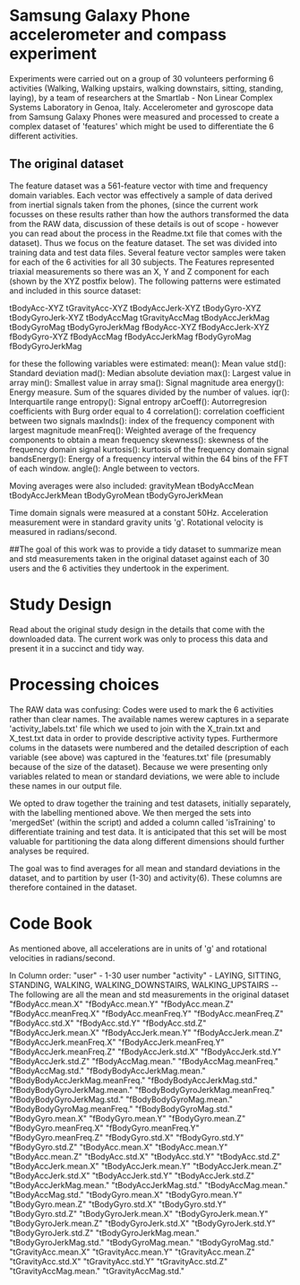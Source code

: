# Samsung Galaxy Phone accelerometer and compass experiment


Experiments were carried out on a group of 30 volunteers performing 6 activities (Walking, Walking upstairs, walking downstairs, sitting, standing, laying), by a team of researchers at the Smartlab - Non Linear Complex Systems Laboratory in Genoa, Italy.  Accelerometer and gyroscope data from Samsung Galaxy Phones were measured and processed to create a complex dataset of 'features' which might be used to differentiate the 6 different activities. 


## The original dataset
The feature dataset was a 561-feature vector with time and frequency domain variables. Each vector was effectively a sample of data derived from inertial signals taken from the phones, (since the current work focusses on these results rather than how the authors transformed the data from the RAW data, discussion of these details is out of scope - however you can read about the process in the Readme.txt file that comes with the dataset).  Thus we focus on the feature dataset.  The set was divided into training data and test data files.  Several feature vector samples were taken for each of the 6 activities for all 30 subjects. The Features represented triaxial measurements so there was an X, Y and Z component for each (shown by the XYZ postfix below).  The following patterns were estimated and included in this source dataset:

tBodyAcc-XYZ
tGravityAcc-XYZ
tBodyAccJerk-XYZ
tBodyGyro-XYZ
tBodyGyroJerk-XYZ
tBodyAccMag
tGravityAccMag
tBodyAccJerkMag
tBodyGyroMag
tBodyGyroJerkMag
fBodyAcc-XYZ
fBodyAccJerk-XYZ
fBodyGyro-XYZ
fBodyAccMag
fBodyAccJerkMag
fBodyGyroMag
fBodyGyroJerkMag

for these the following variables were estimated:
mean(): Mean value
std(): Standard deviation
mad(): Median absolute deviation 
max(): Largest value in array
min(): Smallest value in array
sma(): Signal magnitude area
energy(): Energy measure. Sum of the squares divided by the number of values. 
iqr(): Interquartile range 
entropy(): Signal entropy
arCoeff(): Autorregresion coefficients with Burg order equal to 4
correlation(): correlation coefficient between two signals
maxInds(): index of the frequency component with largest magnitude
meanFreq(): Weighted average of the frequency components to obtain a mean frequency
skewness(): skewness of the frequency domain signal 
kurtosis(): kurtosis of the frequency domain signal 
bandsEnergy(): Energy of a frequency interval within the 64 bins of the FFT of each window.
angle(): Angle between to vectors.

Moving averages were also included:
gravityMean
tBodyAccMean
tBodyAccJerkMean
tBodyGyroMean
tBodyGyroJerkMean

Time domain signals were measured at a constant 50Hz.  Acceleration measurement were in standard gravity units 'g'.  Rotational velocity is measured in radians/second.


##The goal of this work was to provide a tidy dataset to summarize mean and std measurements taken in the original dataset against each of 30 users and the 6 activities they undertook in the experiment.

# Study Design
Read about the original study design in the details that come with the downloaded data.  The current work was only to process this data and present it in a succinct and tidy way.

# Processing choices
The RAW data was confusing: Codes were used to mark the 6 activities rather than clear names.  The available names werew captures in a separate 'activity_labels.txt' file which we used to join with the X_train.txt and X_test.txt data in order to provide descriptive activity types.  Furthermore colums in the datasets were numbered and the detailed description of each variable (see above) was captured in the 'features.txt' file (presumably because of the size of the dataset).  Because we were presenting only variables related to mean or standard deviations, we were able to include these names in our output file.

We opted to draw together the training and test datasets, initially separately, with the labelling mentioned above.  We then merged the sets into 'mergedSet' (within the script) and added a column called 'isTraining' to differentiate training and test data.  It is anticipated that this set will be most valuable for partitioning the data along different dimensions should further analyses be required.

The goal was to find averages for all mean and standard deviations in the dataset, and to partition by user (1-30) and activity(6). These columns are therefore contained in the dataset.

# Code Book
As mentioned above, all accelerations are in units of 'g' and rotational velocities in radians/second.

In Column order:
"user" - 1-30 user number
"activity" - LAYING, SITTING, STANDING, WALKING, WALKING_DOWNSTAIRS, WALKING_UPSTAIRS
-- The following are all the mean and std measurements in the original dataset
"fBodyAcc.mean.X" 
"fBodyAcc.mean.Y" 
"fBodyAcc.mean.Z" 
"fBodyAcc.meanFreq.X" 
"fBodyAcc.meanFreq.Y" 
"fBodyAcc.meanFreq.Z" 
"fBodyAcc.std.X" 
"fBodyAcc.std.Y" 
"fBodyAcc.std.Z" 
"fBodyAccJerk.mean.X" 
"fBodyAccJerk.mean.Y" 
"fBodyAccJerk.mean.Z" 
"fBodyAccJerk.meanFreq.X" 
"fBodyAccJerk.meanFreq.Y" 
"fBodyAccJerk.meanFreq.Z" 
"fBodyAccJerk.std.X" 
"fBodyAccJerk.std.Y" 
"fBodyAccJerk.std.Z" 
"fBodyAccMag.mean." 
"fBodyAccMag.meanFreq." 
"fBodyAccMag.std." 
"fBodyBodyAccJerkMag.mean." 
"fBodyBodyAccJerkMag.meanFreq." 
"fBodyBodyAccJerkMag.std." 
"fBodyBodyGyroJerkMag.mean." 
"fBodyBodyGyroJerkMag.meanFreq." 
"fBodyBodyGyroJerkMag.std." 
"fBodyBodyGyroMag.mean." 
"fBodyBodyGyroMag.meanFreq." 
"fBodyBodyGyroMag.std." 
"fBodyGyro.mean.X" 
"fBodyGyro.mean.Y" 
"fBodyGyro.mean.Z" 
"fBodyGyro.meanFreq.X" 
"fBodyGyro.meanFreq.Y" 
"fBodyGyro.meanFreq.Z" 
"fBodyGyro.std.X" 
"fBodyGyro.std.Y" 
"fBodyGyro.std.Z" 
"tBodyAcc.mean.X" 
"tBodyAcc.mean.Y" 
"tBodyAcc.mean.Z" 
"tBodyAcc.std.X" 
"tBodyAcc.std.Y" 
"tBodyAcc.std.Z" 
"tBodyAccJerk.mean.X" 
"tBodyAccJerk.mean.Y" 
"tBodyAccJerk.mean.Z" 
"tBodyAccJerk.std.X" 
"tBodyAccJerk.std.Y" 
"tBodyAccJerk.std.Z" 
"tBodyAccJerkMag.mean." 
"tBodyAccJerkMag.std." 
"tBodyAccMag.mean." 
"tBodyAccMag.std." 
"tBodyGyro.mean.X" 
"tBodyGyro.mean.Y" 
"tBodyGyro.mean.Z" 
"tBodyGyro.std.X" 
"tBodyGyro.std.Y" 
"tBodyGyro.std.Z" 
"tBodyGyroJerk.mean.X" 
"tBodyGyroJerk.mean.Y" 
"tBodyGyroJerk.mean.Z" 
"tBodyGyroJerk.std.X" 
"tBodyGyroJerk.std.Y" 
"tBodyGyroJerk.std.Z" 
"tBodyGyroJerkMag.mean." 
"tBodyGyroJerkMag.std." 
"tBodyGyroMag.mean." 
"tBodyGyroMag.std." 
"tGravityAcc.mean.X" 
"tGravityAcc.mean.Y" 
"tGravityAcc.mean.Z" 
"tGravityAcc.std.X" 
"tGravityAcc.std.Y" 
"tGravityAcc.std.Z" 
"tGravityAccMag.mean." 
"tGravityAccMag.std."


